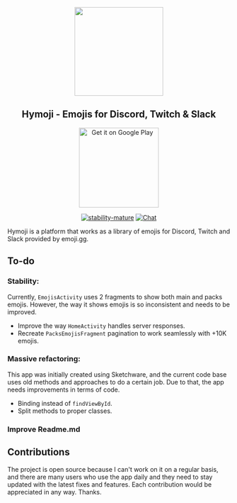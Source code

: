 <p align='center'>
<img width='200px' height='200px' src='https://play-lh.googleusercontent.com/jlkakDRrKrNkjgQe1Mh1W-LOJ-89Iw-vqe4PWf6VWCSlsFKDKawZFVojp0IiBmIUTeQ=s180-rw'>
</p>
  <h2 align='center'>Hymoji - Emojis for Discord, Twitch & Slack</h2>
  
<div align='center'>
  <a href='https://play.google.com/store/apps/details?id=com.nerbly.bemoji&pcampaignid=pcampaignidMKT-Other-global-all-co-prtnr-py-PartBadge-Mar2515-1'>
    <img width='180px%' alt='Get it on Google Play' src='https://play.google.com/intl/en_us/badges/static/images/badges/en_badge_web_generic.png'/>
  </a>
</div>

<div align='center'>
  
[![stability-mature](https://img.shields.io/badge/stability-mature-008000.svg)](https://github.com/mkenney/software-guides/blob/master/STABILITY-BADGES.md#mature)
[![Chat](https://img.shields.io/badge/chat-on%20Discord-7289da)](https://discord.gg/nxy2Qq4YP4)
</div>

Hymoji is a platform that works as a library of emojis for Discord, Twitch and Slack provided by emoji.gg.
 
## To-do
### Stability:
Currently, `EmojisActivity` uses 2 fragments to show both main and packs emojis. However, the way it shows emojis is so inconsistent and needs to be improved.
 - Improve the way `HomeActivity` handles server responses.
 - Recreate `PacksEmojisFragment` pagination to work seamlessly with +10K emojis.
 
### Massive refactoring:
This app was initially created using Sketchware, and the current code base uses old methods and approaches to do a certain job. Due to that, the app needs improvements in terms of code.
 - Binding instead of `findViewById`.
 - Split methods to proper classes.

### Improve Readme.md

## Contributions
The project is open source because I can't work on it on a regular basis, and there are many users who use the app daily and they need to stay updated with the latest fixes and features. Each contribution would be appreciated in any way. Thanks.
